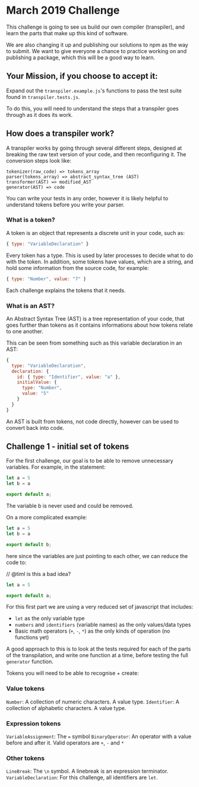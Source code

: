 # March 2019 Challenge

This challenge is going to see us build our own compiler (transpiler),
and learn the parts that make up this kind of software.

We are also changing it up and publishing our solutions to
npm as the way to submit. We want to give everyone a chance to
practice working on and publishing a package, which this will be
a good way to learn.

## Your Mission, if you choose to accept it:

Expand out the `transpiler.example.js`'s functions to pass the test suite found in `transpiler.tests.js`.

To do this, you will need to understand the steps that a transpiler goes through as it does its work.

## How does a transpiler work?

A transpiler works by going through several different steps, designed at breaking the raw text version
of your code, and then reconfiguring it. The conversion steps look like:

```
tokenizer(raw_code) => tokens_array
parser(tokens_array) => abstract_syntax_tree (AST)
transformer(AST) => modified_AST
generator(AST) => code
```

You can write your tests in any order, however it is likely helpful to understand tokens before you write your parser.

### What is a token?

A token is an object that represents a discrete unit in your code, such as:

```js
{ type: "VariableDeclaration" }
```

Every token has a type. This is used by later processes to decide what to do with the token. In addition, some
tokens have values, which are a string, and hold some information from the source code, for example:

```js
{ type: "Number", value: "7" }
```

Each challenge explains the tokens that it needs.

### What is an AST?

An Abstract Syntax Tree (AST) is a tree representation of your code, that goes further than tokens as it contains
informations about how tokens relate to one another.

This can be seen from something such as this variable declaration in an AST:

```js
{
  type: "VariableDeclaration",
  declaration: {
    id: { type: "Identifier", value: "a" },
    initialValue: {
      type: "Number",
      value: "5"
    }
  }
}
```

An AST is built from tokens, not code directly, however can be used to convert back into code.

## Challenge 1 - initial set of tokens

For the first challenge, our goal is to be able to remove unnecessary variables. For example,
in the statement:

```js
let a = 5
let b = a

export default a;
```

The variable b is never used and could be removed.

On a more complicated example:

```js
let a = 5
let b = a

export default b;
```

here since the variables are just pointing to each other, we can reduce the code to:

// @timl is this a bad idea?
```js
let a = 5

export default a;
```

For this first part we are using a very reduced set of javascript that includes:

- `let` as the only variable type
- `numbers` and `identifiers` (variable names) as the only values/data types
- Basic math operators (`+`, `-`, `*`) as the only kinds of operation (no functions yet)

A good approach to this is to look at the tests required for each of the parts of the transpilation,
and write one function at a time, before testing the full `generator` function.

Tokens you will need to be able to recognise + create:

### Value tokens
`Number`: A collection of numeric characters. A value type.
`Identifier`: A collection of alphabetic characters. A value type.

### Expression tokens
`VariableAssignment`: The `=` symbol
`BinaryOperator`: An operator with a value before and after it. Valid operators are `+`, `-` and `*`

### Other tokens
`LineBreak`: The `\n` symbol. A linebreak is an expression terminator.
`VariableDeclaration`: For this challenge, all identifiers are `let`.
